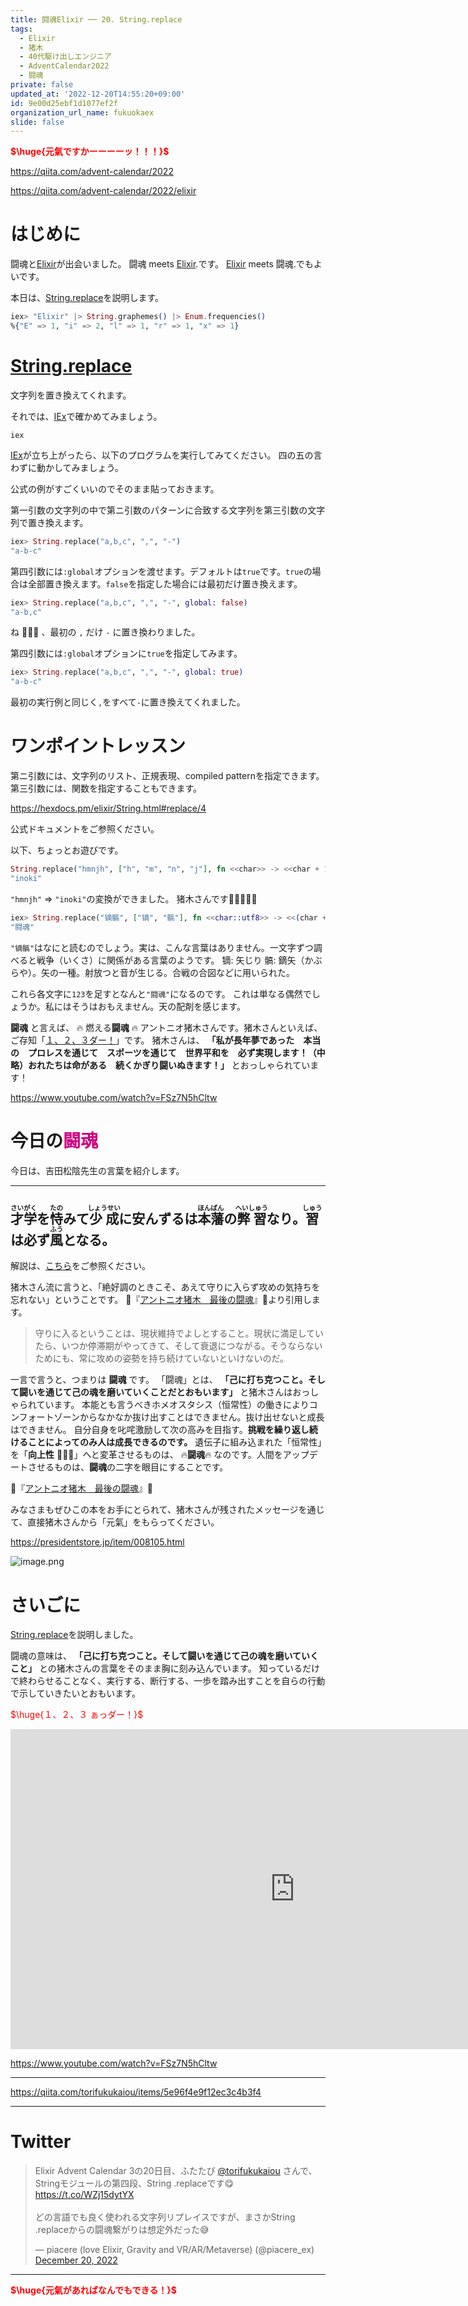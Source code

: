 ```yaml
---
title: 闘魂Elixir ── 20. String.replace
tags:
  - Elixir
  - 猪木
  - 40代駆け出しエンジニア
  - AdventCalendar2022
  - 闘魂
private: false
updated_at: '2022-12-20T14:55:20+09:00'
id: 9e00d25ebf1d1077ef2f
organization_url_name: fukuokaex
slide: false
---
```

<b><font color="red">$\huge{元氣ですかーーーーッ！！！}$</font></b>

https://qiita.com/advent-calendar/2022

https://qiita.com/advent-calendar/2022/elixir

# はじめに

闘魂と[Elixir](https://elixir-lang.org/)が出会いました。
闘魂 meets [Elixir](https://elixir-lang.org/).です。
[Elixir](https://elixir-lang.org/) meets 闘魂.でもよいです。

本日は、[String.replace](https://hexdocs.pm/elixir/String.html#replace/4)を説明します。

```elixir
iex> "Elixir" |> String.graphemes() |> Enum.frequencies()
%{"E" => 1, "i" => 2, "l" => 1, "r" => 1, "x" => 1}
```

# [String.replace](https://hexdocs.pm/elixir/String.html#replace/4)

文字列を置き換えてくれます。

それでは、[IEx](https://hexdocs.pm/iex/IEx.html)で確かめてみましょう。

```:CMD
iex
```

[IEx](https://hexdocs.pm/iex/IEx.html)が立ち上がったら、以下のプログラムを実行してみてください。
四の五の言わずに動かしてみましょう。

公式の例がすごくいいのでそのまま貼っておきます。

第一引数の文字列の中で第ニ引数のパターンに合致する文字列を第三引数の文字列で置き換えます。

```elixir
iex> String.replace("a,b,c", ",", "-")
"a-b-c"
```

第四引数には`:global`オプションを渡せます。デフォルトは`true`です。`true`の場合は全部置き換えます。`false`を指定した場合には最初だけ置き換えます。

```elixir
iex> String.replace("a,b,c", ",", "-", global: false)
"a-b,c"
```

ね :tada::tada::tada: 、最初の `,` だけ `-` に置き換わりました。

第四引数には`:global`オプションに`true`を指定してみます。

```elixir
iex> String.replace("a,b,c", ",", "-", global: true)
"a-b-c"
```

最初の実行例と同じく`,`をすべて`-`に置き換えてくれました。


# ワンポイントレッスン

第ニ引数には、文字列のリスト、正規表現、compiled patternを指定できます。
第三引数には、関数を指定することもできます。

https://hexdocs.pm/elixir/String.html#replace/4

公式ドキュメントをご参照ください。

以下、ちょっとお遊びです。

```elixir
String.replace("hmnjh", ["h", "m", "n", "j"], fn <<char>> -> <<char + 1>> end)
"inoki"
```

`"hmnjh"` => `"inoki"`の変換ができました。
猪木さんです:tada::tada::tada::tada::tada:

```elixir
iex> String.replace("镝髇", ["镝", "髇"], fn <<char::utf8>> -> <<(char + 123)::utf8>> end)
"闘魂"
```

`"镝髇"`はなにと読むのでしょう。実は、こんな言葉はありません。一文字ずつ調べると戦争（いくさ）に関係がある言葉のようです。
镝: 矢じり
髇: 鏑矢（かぶらや）。矢の一種。射放つと音が生じる。合戦の合図などに用いられた。

これら各文字に`123`を足すとなんと`"闘魂"`になるのです。
これは単なる偶然でしょうか。私にはそうはおもえません。天の配剤を感じます。

**闘魂** と言えば、 :fire: 燃える**闘魂** :fire: アントニオ猪木さんです。猪木さんといえば、ご存知「[１、２、３ダー！](https://www.youtube.com/watch?v=FSz7N5hCltw)」です。
猪木さんは、 **「私が長年夢であった　本当の　プロレスを通じて　スポーツを通じて　世界平和を　必ず実現します！（中略）おれたちは命がある　続くかぎり闘いぬきます！」** とおっしゃられています！

https://www.youtube.com/watch?v=FSz7N5hCltw







# 今日の<font color="#d00080">闘魂</font>

今日は、吉田松陰先生の言葉を紹介します。

---
<ruby>才学<rt>さいがく</rt></ruby>を<ruby>恃<rt>たの</rt></ruby>みて<ruby>少成<rt>しょうせい</rt></ruby>に安んずるは<ruby>本藩<rt>ほんぱん</rt></ruby>の<ruby>弊習<rt>へいしゅう</rt></ruby>なり。<ruby>習<rt>しゅう</rt></ruby>は必ず<ruby>風<rt>ふう</rt></ruby>となる。
---

解説は、[こちら](https://www.kyoeihome.net/blog/?p=8827)をご参照ください。




猪木さん流に言うと、「絶好調のときこそ、あえて守りに入らず攻めの気持ちを忘れない」ということです。
:book:『[アントニオ猪木　最後の闘魂](https://presidentstore.jp/item/008105.html)』:book:より引用します。


> 守りに入るということは、現状維持でよしとすること。現状に満足していたら、いつか停滞期がやってきて、そして衰退につながる。そうならないためにも、常に攻めの姿勢を持ち続けていないといけないのだ。

一言で言うと、つまりは **闘魂** です。
「闘魂」とは、 **「己に打ち克つこと。そして闘いを通じて己の魂を磨いていくことだとおもいます」**  と猪木さんはおっしゃられています。
本能とも言うべきホメオスタシス（恒常性）の働きによりコンフォートゾーンからなかなか抜け出すことはできません。抜け出せないと成長はできません。
自分自身を叱咤激励して次の高みを目指す。**挑戦を繰り返し続けることによってのみ人は成長できるのです。**
遺伝子に組み込まれた「恒常性」を「**向上性** :rocket::rocket::rocket:」へと変革させるものは、 :fire:**闘魂**:fire: なのです。人間をアップデートさせるものは、**闘魂**の二字を眼目にすることです。

:book:『[アントニオ猪木　最後の闘魂](https://presidentstore.jp/item/008105.html)』:book:

みなさまもぜひこの本をお手にとられて、猪木さんが残されたメッセージを通じて、直接猪木さんから「元氣」をもらってください。

https://presidentstore.jp/item/008105.html


![image.png](https://qiita-image-store.s3.ap-northeast-1.amazonaws.com/0/131808/be8933f5-e3e2-d5f4-1561-f65f75abdf38.png)


# さいごに

[String.replace](https://hexdocs.pm/elixir/String.html#replace/4)を説明しました。

闘魂の意味は、 **「己に打ち克つこと。そして闘いを通じて己の魂を磨いていくこと」** との猪木さんの言葉をそのまま胸に刻み込んでいます。
知っているだけで終わらせることなく、実行する、断行する、一歩を踏み出すことを自らの行動で示していきたいとおもいます。

<font color="red">$\huge{１、２、３ ぁっダー！}$</font>


<iframe width="910" height="512" src="https://www.youtube.com/embed/AWxwmqzbOaw" title="燃える闘魂 アントニオ猪木  追悼VTR" frameborder="0" allow="accelerometer; autoplay; clipboard-write; encrypted-media; gyroscope; picture-in-picture" allowfullscreen></iframe>

https://www.youtube.com/watch?v=FSz7N5hCltw

---

https://qiita.com/torifukukaiou/items/5e96f4e9f12ec3c4b3f4

---

# Twitter

<blockquote class="twitter-tweet"><p lang="ja" dir="ltr">Elixir Advent Calendar 3の20日目、ふたたび <a href="https://twitter.com/torifukukaiou?ref_src=twsrc%5Etfw">@torifukukaiou</a> さんで、Stringモジュールの第四段、String .replaceです😋<a href="https://t.co/WZj15dytYX">https://t.co/WZj15dytYX</a><br><br>どの言語でも良く使われる文字列リプレイスですが、まさかString .replaceからの闘魂繋がりは想定外だった😅</p>&mdash; piacere (love Elixir, Gravity and VR/AR/Metaverse) (@piacere_ex) <a href="https://twitter.com/piacere_ex/status/1605076965442334720?ref_src=twsrc%5Etfw">December 20, 2022</a></blockquote> <script async src="https://platform.twitter.com/widgets.js" charset="utf-8"></script>

---


<b><font color="red">$\huge{元氣があればなんでもできる！}$</font></b>
